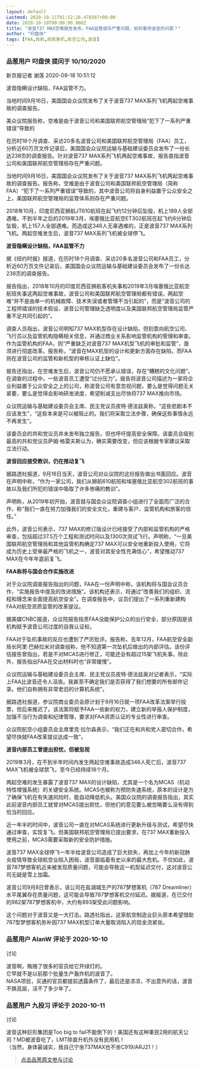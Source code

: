 ```yaml
---
layout: default
Lastmod: 2020-10-11T01:52:26.478387+00:00
date: 2020-10-10T00:00:00.000Z
title: "波音737 MAX空难报告发布，FAA监管或存严重问题，如何看待波音的问题？"
author: "叼盘侠"
tags: [FAA,民航,民航客机,航空公司,波音]
---
```



### 品葱用户 **叼盘侠** 提问于 10/10/2020
    
新京报记者 谢莲 2020-09-18 10:51:12  
  
波音隐瞒设计缺陷，FAA监管不力。  
  
当地时间9月16日，美国国会众议院发布了关于波音737 MAX系列飞机两起空难事故的调查报告。  
  
美众议院报告称，空难是由于波音公司和美国联邦航空管理局“犯下了一系列严重错误”导致的  
  
在历时18个月调查、采访20多名波音公司和美国联邦航空管理局（FAA）员工，分析近60万页文件记录后，美国国会众议院运输与基础建设委员会发布了一份长达238页的调查报告。针对波音737 MAX系列飞机两起空难事故，报告直指波音公司和美国联邦航空管理局存在严重问题。  
  
当地时间9月16日，美国国会众议院发布了关于波音737 MAX系列飞机两起空难事故的调查报告。报告称，空难是由于波音公司和美国联邦航空管理局（简称FAA）“犯下了一系列严重错误”导致的，其中波音公司将自身利益置于公众安全之上，美国联邦航空管理局的监管体系则存在严重问题。  
  
2018年10月，印度尼西亚狮航JT610航班在起飞约12分钟后坠毁，机上189人全部遇难。不到半年之后的2019年3月，埃塞俄比亚航空ET302航班在起飞约6分钟后坠毁，机上157人全部遇难。而造成这346人无辜遇难的，正是波音737 MAX系列飞机。两起空难发生后，波音737 MAX系列飞机被全球停飞。  
  
**波音隐瞒设计缺陷，FAA监管不力**  
  
据《纽约时报》报道，在历时18个月调查、采访20多名波音公司和FAA员工，分析近60万页文件记录后，美国国会众议院运输与基础建设委员会发布了一份长达238页的调查报告。  
  
报告指出，2018年10月的印度尼西亚狮航客机失事和2019年3月埃塞俄比亚航空航班失事这两起空难事故，波音公司和美国联邦航空管理局都有错误。两起空难“并不是由单一的机械故障、技术失误或者管理不当引起的”，而是“波音公司的工程师错误的技术假设、波音公司管理缺乏透明度以及美国联邦航空管理局监管严重不足共同引起的”。  
  
调查人员指出，波音公司明知737 MAX机型存在设计缺陷，但刻意向航空公司、飞行员以及监管机构隐瞒相关信息，并通过商业关系影响监管机构的管理和审查。作为监管机构的FAA，则“严重缺乏对波音737 MAX机型飞机的审批和监管”，亟须进行彻底改革。报告称，“波音在MAX机型的设计和更新方面存在缺陷，而FAA则在波音公司的监管和新机型的审核认证上缺位”。  
  
报告还指出，在空难发生后，波音公司仍不愿承认错误，存在“糟糕的文化问题”。在调查的过程中，一些波音员工遭受“过分压力”。报告将波音公司描述为一家将企业利益置于公众安全之上的公司，称波音公司有意忽视问题，要么是觉得问题无关紧要，要么是觉得会影响研发进度，希望削减支出尽快将737 MAX推向市场。  
  
众议院运输与基础建设委员会主席、民主党议员皮特·德法兹奥称，“这些悲剧本不应该发生”，“这些本来是可以被阻止的。我们将采取立法步骤，确保这些事情永远不再发生”。  
  
该委员会的共和党议员并未发布独立报告，但也呼吁提高安全保障。该委员会级别最高的共和党议员萨姆·格雷夫斯认为，确实需要改变，但应该根据专家建议采取立法行动。  
  
**波音回应接受教训，仍在推动复飞**  
  
据路透社报道，9月16日当天，波音公司对众议院的这份报告做出书面回应。波音在声明中称，“作为一家公司，我们从狮航610航班和埃塞俄比亚航空302航班的事故以及我们所犯的错误中吸取了许多惨痛的教训”。  
  
声明称，从2019年初开始，波音就与国会众议院调查小组进行了全面而广泛的合作，称“我们一直在努力加强我们的安全文化，重建与客户、监管机构和旅客的信任。”  
  
此外，波音公司表示，737 MAX的修订版设计已经接受了内部和监管机构的严格审查，包括超过37.5万个工程和测试时间以及1300次测试飞行。声明称，“一旦美国联邦航空管理局和其他监管机构确定737 MAX可以安全地重新投入使用，它将成为历史上受审最严格的飞机之一，波音对其安全性充满信心”，希望推动737 MAX在今年年底前复飞。  
  
**FAA称将与国会合作实施改进**  
  
对于众议院调查报告指出的问题，FAA在一份声明中称，该机构将与国会议员合作，“实施报告中提及的改进措施”。该机构还表示，将通过“改善我们的组织、流程和理念来全面提高航空安全”。在调查报告中，议员们提出了一系列重新建构FAA对航空资质监管的改革提议。  
  
据美媒CNBC报道，众议院报告指责FAA没能保护公众的出行安全，部分原因是该机构赋予波音公司过度的自我认证权。  
  
FAA对于坠机事故的反应也遭到了严厉批评。报告称，去年12月，FAA航空安全副局长阿里·巴赫拉米对调查组称，他不知道第一次坠机后做出的内部评估。该份评估报告曾指出，若是不对MCAS进行修正，可能还会有超过15架飞机失事。除此外，报告指出FAA在交出材料时也“非常缓慢”。  
  
众议院运输与基础建设委员会主席、民主党议员皮特·德法兹奥对记者表示，“实际上FAA比波音还令人沮丧。我甚至不确定我们是否获得了我们想要的所有邮件记录。他们自称拥有非常老旧的计算机系统”。  
  
据路透社报道，参议院商业委员会原计划于9月16日就一项FAA改革法案举行投票，但后来推迟了。该法案将赋予FAA一些新的权力，建立新的举报人保护制度，加强不当行为调查和纪律管理，要求对FAA资质认证的专业性进行审查。  
  
众议院航空小组委员会主席里克·拉尔森表示，“我们正在和共和党人密切合作，希望尽快就FAA改革提议达成一致”。  
  
**波音内部员工曾提出担忧，但被忽视**  
  
2019年3月，在不到半年时间内发生两起空难事故造成346人死亡后，波音737 MAX飞机被全球禁飞，至今已经持续18个月。  
  
两起空难的发生暴露了波音737 MAX的设计缺陷，尤其是一个名为MCAS（机动特性增强系统）的关键安全系统。MCAS也被称为预防失速系统，原本的设计是为了确保飞机在有失速风险时，能自动降低机头。美国众议院的调查报告指出，其实此前波音内部员工就曾对MCAS提出担忧，但他们的意见要么被忽略要么没有得到恰当的回应。  
  
近一年半的时间中，波音公司一直在对MCAS系统进行更新升级与测试，希望尽快通过审查，实现复飞。但美国联邦航空管理局已提出要求，在737 MAX重新投入使用之前，MCAS需要采取新的安全防护措施。  
  
波音737 MAX全球停飞一年半给波音公司造成了巨大损失，再加上今年的新冠肺炎疫情导致全球航空业陷入困局，波音面临着有史以来的最大危机。不仅如此，波音787梦想客机近来被发现质量问题，可能会导致这一机型延迟交付，这对波音公司无疑是雪上加霜。  
  
波音公司9月8日曾表示，该公司在盐湖城生产的787梦想客机（787 Dreamliner）水平尾翼存在质量问题，这可能会导致787梦想客机交付延迟。据报道，在已交付的982架787梦想客机中，大约有893架受此问题影响。  
  
这个问题对于波音又是一大打击。路透社指出，这家航空制造业巨头原本希望借助787型梦想客机弥补因737 MAX机型订单大量取消陷入的现金流紧张。
    
                

### 品葱用户 **AlanW** 评论于 2020-10-10
讨论

        
波音啊，贿赂了很多的官员给它开绿灯的。  
它早就不是以前那个批量生产轰炸机的波音了。  
NASA项目，买通的官员都提前透露条件了，最后还是凉凉，不出意外的话，波音不换高层，活不了多少年了。
        
                

### 品葱用户 **九投习** 评论于 2020-10-11
讨论

        
波音这种巨形集团是Too big to fail不能倒下的！美国还有这种軍民2用的航天公司？MD被波音吃了，LMT除直升机外没有民用机！  
（当然，身体最诚实，我自己宁坐737MAX也不坐C919/ARJ21！）
        
                





> [点击品葱原文参与讨论](https://pincong.rocks/question/32039)

